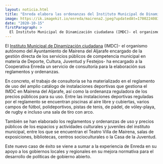 ```yaml
---
layout: noticia.html
title: "Enreda elabora las ordenanzas del Instituto Municipal de Dinamización ciudadana de Mairena de Aljarafe"
image: https://ik.imagekit.io/enreda/mairena2.jpeg?updatedAt=1700224083011
date: "2020-10-15"
firstParagraph: >
  El Instituto Municipal de Dinamización ciudadana (IMDC)- el organismo autónomo del Ayuntamiento de Mairena del Aljarafe encargado de la gestión directa de los servicios públicos de competencia municipal en materia de Deporte, Cultura, Juventud y Festejos- ha encargado a la Cooperativa Enreda un servicio de consultoría para la elaboración sus reglamentos y ordenanzas.
---
```


El [Instituto Municipal de Dinamización ciudadana](http://www.mairenadelaljarafe.es/es/ayuntamiento/organismos-y-sociedades/IMDC/#services) (IMDC)- el organismo autónomo del Ayuntamiento de Mairena del Aljarafe encargado de la gestión directa de los servicios públicos de competencia municipal en materia de Deporte, Cultura, Juventud y Festejos- ha encargado a la Cooperativa Enreda un servicio de consultoría para la elaboración sus reglamentos y ordenanzas.

En concreto, el trabajo de consultoria se ha materializado en el reglamento de uso del amplio catálogo de instalaciones deportivas que gestiona el IMDC en Mairena del Aljarafe, así como la ordenanza reguladora de los precios públicos para su uso. Entre las instalaciones  deportivas reguladas por el reglamento se encuentran piscinas al aire libre y cubiertas, varios campos de fútbol, polideportivos, pistas de tenis, de pádel, de vóley-playa, de rugby e incluso una sala de tiro con arco. 

También se han elaborado los reglamentos y ordenanzas de uso y precios públicos de los  espacios y actividades culturales y juveniles del instituto municipal, entre los que se encuentran el Teatro Villa de Mairena, salas de exposiciones, bibliotecas, centros socioculturales o la Casa de la Juventud.

Este nuevo caso de éxito se viene a sumar a la experiencia de Enreda en su apoyo a los gobiernos locales y regionales en su mejora normativa para el desarrollo de políticas de gobierno abierto.